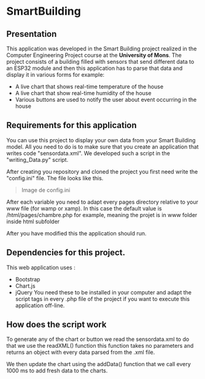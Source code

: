 # SmartBuilding 
## Presentation
This application was developed in the Smart Building project realized in the Computer Engineering Project course at the **University of Mons**. The project consists of a building filled with sensors that send different data to an ESP32 module and then this application has to parse that data and display it in various forms for example: 
* A live chart that shows real-time temperature of the house
* A live chart that show real-time humidity of the house
* Various buttons are used to notify the user about event occurring in the house
  

## Requirements for this application

You can use this project to display your own data from your Smart Building model. All you need to do is to make sure that you create an application that writes code "sensordata.xml". We developed such a script in the "writing_Data.py" script.

After creating you repository and cloned the project you first need write the "config.ini" file. The file looks like this.
>Image de config.ini

After each variable you need to adapt every pages directory relative to your www file (for wamp or xamp). In this case the default value is /html/pages/chambre.php for example, meaning the projet is in www folder inside html subfolder

After you have modified this the application should run.



## Dependencies for this project.

This web application uses : 
* Bootstrap
* Chart.js
* jQuery
You need these to be installed in your computer and adapt the script tags in every .php file of the project if you want to execute this application off-line. 
 
 ## How does the script work

 To generate any of the chart or button we read the sensordata.xml to do that we use the readXML() function this function takes no parameters and returns an object with every data parsed from the .xml file.

 We then update the chart using the addData() function that we call every 1000 ms to add fresh data to the charts.
